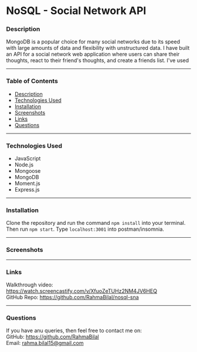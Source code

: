 # NoSQL - Social Network API


### Description


MongoDB is a popular choice for many social networks due to its speed with large amounts of data and flexibility with unstructured data.
I have built an API for a social network web application where users can share their thoughts, react to their friend's thoughts, and create a friends list. I've used

---

### Table of Contents

- [Description](#description)
- [Technologies Used](#technologies-used)
- [Installation](#installation)
- [Screenshots](#screenshots)
- [Links](#links)
- [Questions](#questions)

---

### Technologies Used

- JavaScript
- Node.js
- Mongoose
- MongoDB
- Moment.js
- Express.js

---

### Installation

Clone the repository and run the command `npm install` into your terminal. Then run `npm start`. Type `localhost:3001` into postman/insomnia.

---

### Screenshots




---

### Links

Walkthrough video: https://watch.screencastify.com/v/XfuoZeTUHz2NM4JV6HEQ
<br>
GitHub Repo: https://github.com/RahmaBilal/nosql-sna

---

### Questions

If you have anu queries, then feel free to contact me on:
<br>
GitHub: https://github.com/RahmaBilal
<br>
Email: rahma.bilal15@gmail.com